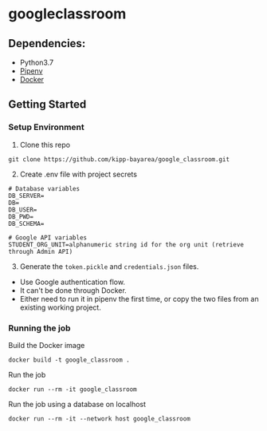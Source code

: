 # googleclassroom

## Dependencies:
* Python3.7
* [Pipenv](https://pipenv.readthedocs.io/en/latest/)
* [Docker](https://www.docker.com/)

## Getting Started

### Setup Environment

1. Clone this repo

```
git clone https://github.com/kipp-bayarea/google_classroom.git
```

2. Create .env file with project secrets

```
# Database variables
DB_SERVER=
DB=
DB_USER=
DB_PWD=
DB_SCHEMA=

# Google API variables
STUDENT_ORG_UNIT=alphanumeric string id for the org unit (retrieve through Admin API)
```

3. Generate the `token.pickle` and `credentials.json` files.

* Use Google authentication flow.
* It can't be done through Docker.
* Either need to run it in pipenv the first time, or copy the two files from an existing working project.

### Running the job

Build the Docker image

```
docker build -t google_classroom .
```


Run the job
```
docker run --rm -it google_classroom
```


Run the job using a database on localhost

```
docker run --rm -it --network host google_classroom
```

